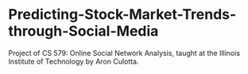 # Predicting-Stock-Market-Trends-through-Social-Media
Project of CS 579: Online Social Network Analysis, taught at the Illinois Institute of Technology by Aron Culotta.
